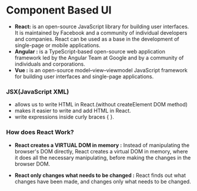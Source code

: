 # Component Based UI
- **React:** is an open-source JavaScript library for building user interfaces. It is maintained by Facebook and a community of individual developers and companies. React can be used as a base in the development of single-page or mobile applications.
- **Angular :**  is a TypeScript-based open-source web application framework led by the Angular Team at Google and by a community of individuals and corporations. 
- **Vue :** is an open-source model–view–viewmodel JavaScript framework for building user interfaces and single-page applications.

### JSX(JavaScript XML)
- allows us to write HTML in React.(without createElement DOM method)
- makes it easier to write and add HTML in React.
- write expressions inside curly braces { }.

### How does React Work?
- **React creates a VIRTUAL DOM in memory :** Instead of manipulating the browser's DOM directly, React creates a virtual DOM in memory, where it does all the necessary manipulating, before making the changes in the browser DOM.

- **React only changes what needs to be changed :** React finds out what changes have been made, and changes only what needs to be changed.
